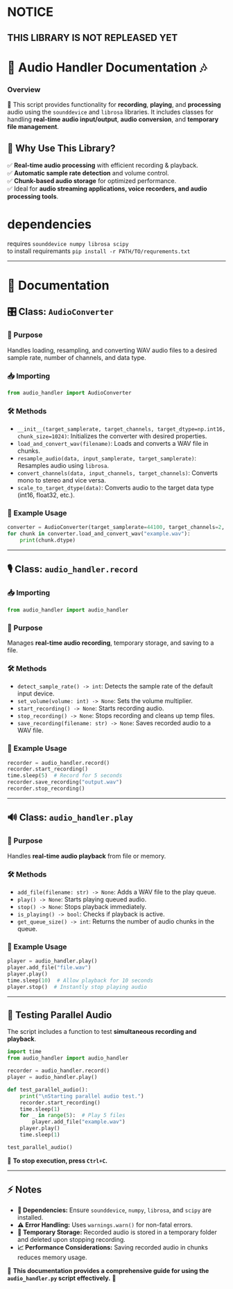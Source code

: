 # NOTICE
## THIS LIBRARY IS NOT REPLEASED YET 


# 🎵 Audio Handler Documentation 🎶

### Overview
📌 This script provides functionality for **recording**, **playing**, and **processing** audio using the `sounddevice` and `librosa` libraries. It includes classes for handling **real-time audio input/output**, **audio conversion**, and **temporary file management**.

## 🚀 Why Use This Library?
✅ **Real-time audio processing** with efficient recording & playback. <br>
✅ **Automatic sample rate detection** and volume control. <br>
✅ **Chunk-based audio storage** for optimized performance. <br>
✅ Ideal for **audio streaming applications, voice recorders, and audio processing tools**. <br>

# dependencies 
requires `sounddevice
numpy
librosa
scipy` <br>
to install requiremants 
`pip install -r PATH/TO/requrements.txt`

---

# 📖 Documentation

## 🎛 Class: `AudioConverter`
### 🔹 Purpose
Handles loading, resampling, and converting WAV audio files to a desired sample rate, number of channels, and data type.

### 📥 Importing
```python
from audio_handler import AudioConverter
```

### 🛠 Methods
- `__init__(target_samplerate, target_channels, target_dtype=np.int16, chunk_size=1024)`: Initializes the converter with desired properties.
- `load_and_convert_wav(filename)`: Loads and converts a WAV file in chunks.
- `resample_audio(data, input_samplerate, target_samplerate)`: Resamples audio using `librosa`.
- `convert_channels(data, input_channels, target_channels)`: Converts mono to stereo and vice versa.
- `scale_to_target_dtype(data)`: Converts audio to the target data type (int16, float32, etc.).

### 📌 Example Usage
```python
converter = AudioConverter(target_samplerate=44100, target_channels=2, target_dtype=np.float32)
for chunk in converter.load_and_convert_wav("example.wav"):
    print(chunk.dtype)
```

---

## 🎙 Class: `audio_handler.record`

### 📥 Importing
```python
from audio_handler import audio_handler
```

### 🔹 Purpose
Manages **real-time audio recording**, temporary storage, and saving to a file.

### 🛠 Methods
- `detect_sample_rate() -> int`: Detects the sample rate of the default input device.
- `set_volume(volume: int) -> None`: Sets the volume multiplier.
- `start_recording() -> None`: Starts recording audio.
- `stop_recording() -> None`: Stops recording and cleans up temp files.
- `save_recording(filename: str) -> None`: Saves recorded audio to a WAV file.

### 📌 Example Usage
```python
recorder = audio_handler.record()
recorder.start_recording()
time.sleep(5)  # Record for 5 seconds
recorder.save_recording("output.wav")
recorder.stop_recording()
```

---

## 🔊 Class: `audio_handler.play`
### 🔹 Purpose
Handles **real-time audio playback** from file or memory.

### 🛠 Methods
- `add_file(filename: str) -> None`: Adds a WAV file to the play queue.
- `play() -> None`: Starts playing queued audio.
- `stop() -> None`: Stops playback immediately.
- `is_playing() -> bool`: Checks if playback is active.
- `get_queue_size() -> int`: Returns the number of audio chunks in the queue.

### 📌 Example Usage
```python
player = audio_handler.play()
player.add_file("file.wav")
player.play()
time.sleep(10)  # Allow playback for 10 seconds
player.stop()  # Instantly stop playing audio
```

---

## 🎵 Testing Parallel Audio

The script includes a function to test **simultaneous recording and playback**.

```python
import time
from audio_handler import audio_handler

recorder = audio_handler.record()
player = audio_handler.play()

def test_parallel_audio():
    print("\nStarting parallel audio test.")
    recorder.start_recording()
    time.sleep(1)
    for _ in range(5):  # Play 5 files
        player.add_file("example.wav")
    player.play()
    time.sleep(1)

test_parallel_audio()
```

🛑 **To stop execution, press `Ctrl+C`.**

---

## ⚡ Notes
- **🔧 Dependencies:** Ensure `sounddevice`, `numpy`, `librosa`, and `scipy` are installed.
- **⚠️ Error Handling:** Uses `warnings.warn()` for non-fatal errors.
- **📂 Temporary Storage:** Recorded audio is stored in a temporary folder and deleted upon stopping recording.
- **📈 Performance Considerations:** Saving recorded audio in chunks reduces memory usage.

📝 **This documentation provides a comprehensive guide for using the `audio_handler.py` script effectively.** 🎼

<br><br><br><br><br><br><br><br>
